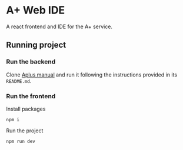 # A+ Web IDE

A react frontend and IDE for the A+ service.

## Running project

### Run the backend

Clone [Aplus manual](https://github.com/apluslms/aplus-manual) and run it following the instructions provided in its `README.md`.

### Run the frontend

Install packages

```
npm i
```

Run the project

```
npm run dev
```
